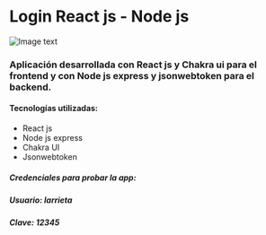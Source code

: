 # Login React js - Node js

![Image text](https://i.postimg.cc/5yktxW42/Login.png)

### Aplicación desarrollada con React js y Chakra ui para el frontend y con Node js express y jsonwebtoken para el backend.

#### Tecnologías utilizadas:
- React js
- Node js express
- Chakra UI
- Jsonwebtoken

##### Credenciales para probar la app:
##### Usuario: larrieta
##### Clave: 12345

